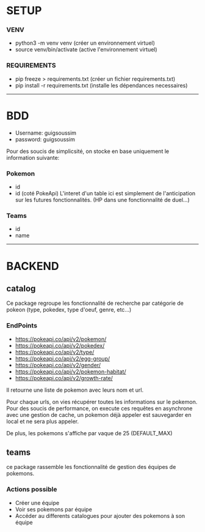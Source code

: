 # SETUP
### VENV
- python3 -m venv venv (créer un environnement virtuel)
- source venv/bin/activate (active l'environnement virtuel)
### REQUIREMENTS
- pip freeze > requirements.txt (créer un fichier requirements.txt)
- pip install -r requirements.txt (installe les dépendances necessaires)

---
# BDD
- Username: guigsoussim
- password: guigsoussim

Pour des soucis de simplicsité, on stocke en base uniquement le information suivante:
### Pokemon
- id
- id (coté PokeApi)
L'interet d'un table ici est simplement de l'anticipation sur les futures fonctionnalités. (HP dans une fonctionnalité de duel...)
### Teams
- id
- name

---
# BACKEND
## catalog
Ce package regroupe les fonctionnalité de recherche par catégorie de pokeon (type, pokedex, type d'oeuf, genre, etc...)
### EndPoints

- https://pokeapi.co/api/v2/pokemon/
- https://pokeapi.co/api/v2/pokedex/
- https://pokeapi.co/api/v2/type/
- https://pokeapi.co/api/v2/egg-group/
- https://pokeapi.co/api/v2/gender/
- https://pokeapi.co/api/v2/pokemon-habitat/
- https://pokeapi.co/api/v2/growth-rate/

Il retourne une liste de pokemon avec leurs nom et url.

Pour chaque urls, on vies récupérer toutes les informations sur le pokemon. Pour des soucis de performance, on execute
ces requêtes en asynchrone avec une gestion de cache, un pokemon déjà appeler est sauvegarder en local et ne sera plus
appeler.

De plus, les pokemons s'affiche par vaque de 25 (DEFAULT_MAX)

## teams

ce package rassemble les fonctionnalité de gestion des équipes de pokemons.

### Actions possible
- Créer une équipe
- Voir ses pokemons par équipe
- Accéder au differents catalogues pour ajouter des pokemons à son équipe